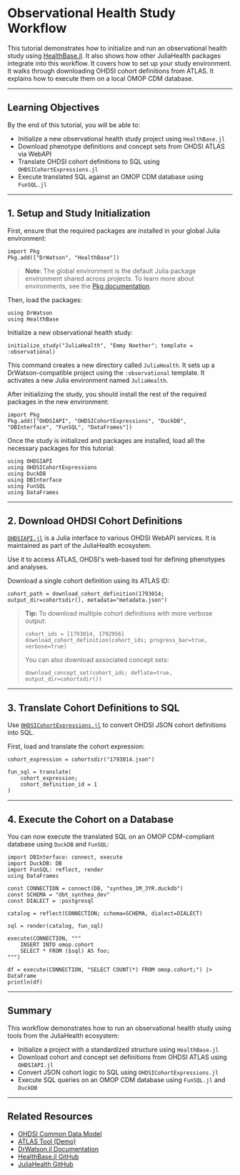 # Observational Health Study Workflow

This tutorial demonstrates how to initialize and run an observational health study using [HealthBase.jl](https://github.com/JuliaHealth/HealthBase.jl).
It also shows how other JuliaHealth packages integrate into this workflow.
It covers how to set up your study environment.
It walks through downloading OHDSI cohort definitions from ATLAS.
It explains how to execute them on a local OMOP CDM database.

---

## Learning Objectives

By the end of this tutorial, you will be able to:

* Initialize a new observational health study project using `HealthBase.jl`
* Download phenotype definitions and concept sets from OHDSI ATLAS via WebAPI
* Translate OHDSI cohort definitions to SQL using `OHDSICohortExpressions.jl`
* Execute translated SQL against an OMOP CDM database using `FunSQL.jl`

---

## 1. Setup and Study Initialization

First, ensure that the required packages are installed in your global Julia environment:

```@jldoctest
import Pkg
Pkg.add(["DrWatson", "HealthBase"])
```

> **Note**: The global environment is the default Julia package environment shared across projects.
> To learn more about environments, see the [Pkg documentation](https://pkgdocs.julialang.org/v1/environments/).

Then, load the packages:

```@jldoctest
using DrWatson
using HealthBase
```

Initialize a new observational health study:

```@jldoctest
initialize_study("JuliaHealth", "Emmy Noether"; template = :observational)
```

This command creates a new directory called `JuliaHealth`.
It sets up a DrWatson-compatible project using the `:observational` template.
It activates a new Julia environment named `JuliaHealth`.

After initializing the study, you should install the rest of the required packages in the new environment:

```@jldoctest
import Pkg
Pkg.add(["OHDSIAPI", "OHDSICohortExpressions", "DuckDB", "DBInterface", "FunSQL", "DataFrames"])
```

Once the study is initialized and packages are installed, load all the necessary packages for this tutorial:

```@jldoctest
using OHDSIAPI
using OHDSICohortExpressions
using DuckDB
using DBInterface
using FunSQL
using DataFrames
```

---

## 2. Download OHDSI Cohort Definitions

[`OHDSIAPI.jl`](https://github.com/JuliaHealth/OHDSIAPI.jl) is a Julia interface to various OHDSI WebAPI services.
It is maintained as part of the JuliaHealth ecosystem.

Use it to access ATLAS, OHDSI's web-based tool for defining phenotypes and analyses.

Download a single cohort definition using its ATLAS ID:

```@jldoctest
cohort_path = download_cohort_definition(1793014; output_dir=cohortsdir(), metadata="metadata.json")
```

> **Tip:** To download multiple cohort definitions with more verbose output:
>
> ```@jldoctest
> cohort_ids = [1793014, 1792956]
> download_cohort_definition(cohort_ids; progress_bar=true, verbose=true)
> ```
>
> You can also download associated concept sets:
>
> ```@jldoctest
> download_concept_set(cohort_ids; deflate=true, output_dir=cohortsdir())
> ```

---

## 3. Translate Cohort Definitions to SQL

Use [`OHDSICohortExpressions.jl`](https://github.com/JuliaHealth/OHDSICohortExpressions.jl) to convert OHDSI JSON cohort definitions into SQL.

First, load and translate the cohort expression:

```@jldoctest
cohort_expression = cohortsdir("1793014.json")

fun_sql = translate(
    cohort_expression;
    cohort_definition_id = 1
)
```

---

## 4. Execute the Cohort on a Database

You can now execute the translated SQL on an OMOP CDM-compliant database using `DuckDB` and `FunSQL`:

```@jldoctest
import DBInterface: connect, execute
import DuckDB: DB
import FunSQL: reflect, render
using DataFrames

const CONNECTION = connect(DB, "synthea_1M_3YR.duckdb")
const SCHEMA = "dbt_synthea_dev"
const DIALECT = :postgresql

catalog = reflect(CONNECTION; schema=SCHEMA, dialect=DIALECT)

sql = render(catalog, fun_sql)

execute(CONNECTION, """
    INSERT INTO omop.cohort
    SELECT * FROM ($sql) AS foo;
""")

df = execute(CONNECTION, "SELECT COUNT(*) FROM omop.cohort;") |> DataFrame
println(df)
```

---

## Summary

This workflow demonstrates how to run an observational health study using tools from the JuliaHealth ecosystem:

* Initialize a project with a standardized structure using `HealthBase.jl`
* Download cohort and concept set definitions from OHDSI ATLAS using `OHDSIAPI.jl`
* Convert JSON cohort logic to SQL using `OHDSICohortExpressions.jl`
* Execute SQL queries on an OMOP CDM database using `FunSQL.jl` and `DuckDB`

---

## Related Resources

* [OHDSI Common Data Model](https://ohdsi.github.io/CommonDataModel/)
* [ATLAS Tool (Demo)](https://atlas-demo.ohdsi.org/)
* [DrWatson.jl Documentation](https://juliadynamics.github.io/DrWatson.jl/)
* [HealthBase.jl GitHub](https://github.com/JuliaHealth/HealthBase.jl)
* [JuliaHealth GitHub](https://github.com/JuliaHealth)
